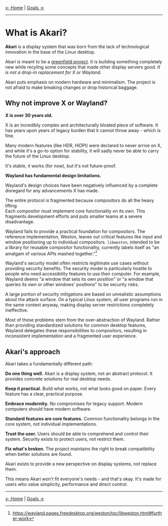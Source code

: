 [← Home]('../README.md') | [Goals →](./goals.md)

---

# What is Akari?

**Akari** is a display system that was born from the lack of technological innovation in the base of the Linux desktop.

Akari is meant to be a [greenfield project](https://en.wikipedia.org/wiki/Greenfield_project). It is building something completely new while recyling some concepts that made other display servers good. _It is not a drop-in replacement for X or Wayland._

Akari puts emphasis on modern hardware and minimalism. The project is not afraid to make breaking changes or drop historical baggage.

## Why not improve X or Wayland?

**X is over 30 years old.**

X is an incredibly complex and architecturally bloated piece of software. It has years upon years of legacy burden that it cannot throw away - which is fine.

Many modern features (like HDR, HiDPI) were declared to never arrive on X, and while it's a go-to option for stability, it will sadly never be able to carry the future of the Linux desktop.

It's stable, it works (for now), but it's not future-proof.

**Wayland has fundamental design limitations.**

Wayland's design choices have been negatively influenced by a complete disregard for any advancements X has made.

The entire protocol is fragmented because compositors do all the heavy lifting.  
Each compositor must implement core functionality on its own. This fragments development efforts and puts smaller teams at a severe disadvantage.

Wayland fails to provide a practical foundation for compositors. The reference implementation, Weston, leaves out critical features like input and window positioning up to individual compositors. `libweston`, intended to be a library for reusable compositor functionality, currently labels itself as "an amalgam of various APIs mashed together."[^1]

Wayland's security model often restricts legitimate use cases without providing security benefits. The security model is particularly hostile to people who need accessibility features to use their computer.
For example, Wayland deems "a window that sets its own position" or "a window that queries its own or other windows' positions" to be security risks.

A large portion of security mitigations are based on unrealistic assumptions about the attack surface. On a typical Linux system, all user programs run in the same context anyway, making display server restrictions completely ineffective.

Most of these problems stem from the over-abstraction of Wayland. Rather than providing standardized solutions for common desktop features, Wayland delegates these responsibilities to compositors, resulting in inconsistent implementation and a fragmented user experience.

[^1]: https://wayland.pages.freedesktop.org/weston/toc/libweston.html#further-work

## Akari's approach

Akari takes a fundamentally different path:

**Do one thing well.** Akari is a display system, not an abstract protocol. It provides concrete solutions for real desktop needs.

**Keep it practical.** Build what works, not what looks good on paper. Every feature has a clear, practical purpose.

**Embrace modernity.** No compromises for legacy support. Modern computers should have modern software.

**Standard features are core features.** Common functionality belongs in the core system, not individual implementations.

**Trust the user.** Users should be able to comprehend and control their system. Security exists to protect users, not restrict them.

**Fix what's broken.** The project maintains the right to break compatibility when better solutions are found.

Akari exists to provide a new perspective on display systems, not replace them.

This means Akari won't fit everyone's needs - and that's okay. It's made for users who value simplicity, performance and direct control.

---

[← Home]('../README.md') | [Goals →](./goals.md)
